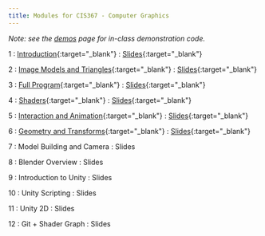 ```yaml
---
title: Modules for CIS367 - Computer Graphics
---
```


*Note: see the [demos](../demos) page for in-class demonstration code.*

1
: [Introduction](../assets/slides/CIS367-1-Introduction.pdf){:target="_blank"}
  : [Slides](../assets/slides/CIS367-1-Introduction.pdf){:target="_blank"}

2
: [Image Models and Triangles](../assets/slides/CIS367-2-Image-Models.pdf){:target="_blank"}
  : [Slides](../assets/slides/CIS367-2-Image-Models.pdf){:target="_blank"}

3
: [Full Program](../assets/slides/CIS367-3-Full-Program.pdf){:target="_blank"}
  : [Slides](../assets/slides/CIS367-3-Full-Program.pdf){:target="_blank"}

4
: [Shaders](../assets/slides/CIS367-4-Shaders.pdf){:target="_blank"}
  : [Slides](../assets/slides/CIS367-4-Shaders.pdf){:target="_blank"}

5
: [Interaction and Animation](../assets/slides/CIS367-5-Interaction-and-Animation.pdf){:target="_blank"}
  : [Slides](../assets/slides/CIS367-5-Interaction-and-Animation.pdf){:target="_blank"}

6
: [Geometry and Transforms](../assets/slides/CIS367-6-Geometry-and-Transforms.pdf){:target="_blank"}
  : [Slides](../assets/slides/CIS367-6-Geometry-and-Transforms.pdf){:target="_blank"}

7
: Model Building and Camera
  : Slides

8
: Blender Overview
  : Slides

9
: Introduction to Unity
  : Slides

10
: Unity Scripting
  : Slides

11
: Unity 2D
  : Slides

12
: Git + Shader Graph
  : Slides
